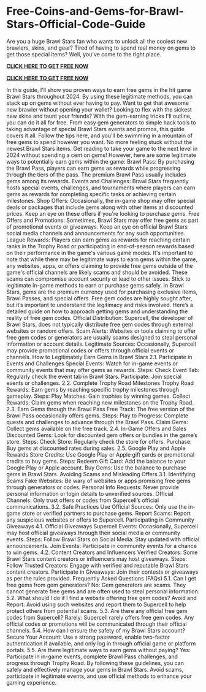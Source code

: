 # Free-Coins-and-Gems-for-Brawl-Stars-Official-Code-Guide


Are you a huge Brawl Stars fan who wants to unlock all the coolest new brawlers, skins, and gear? Tired of having to spend real money on gems to get those special items? Well, you've come to the right place.

**[CLICK HERE TO GET FREE NOW](https://usaofferzon.com/brawlstarsgift/)**

**[CLICK HERE TO GET FREE NOW](https://usaofferzon.com/alloffergiftcard/)**

In this guide, I'll show you proven ways to earn free gems in the hit game Brawl Stars throughout 2024. By using these legitimate methods, you can stack up on gems without ever having to pay.
Want to get that awesome new brawler without opening your wallet? Looking to flex with the sickest new skins and taunt your friends? With the gem-earning tricks I'll outline, you can do it all for free.
From easy gem generators to simple hack tools to taking advantage of special Brawl Stars events and promos, this guide covers it all. Follow the tips here, and you'll be swimming in a mountain of free gems to spend however you want.
No more feeling stuck without the newest Brawl Stars items. Get reading to take your game to the next level in 2024 without spending a cent on gems!
However, here are some legitimate ways to potentially earn gems within the game:
Brawl Pass: By purchasing the Brawl Pass, players can earn gems as rewards while progressing through the tiers of the pass. The premium Brawl Pass usually includes gems among its rewards.
Events and Challenges: Brawl Stars frequently hosts special events, challenges, and tournaments where players can earn gems as rewards for completing specific tasks or achieving certain milestones.
Shop Offers: Occasionally, the in-game shop may offer special deals or packages that include gems along with other items at discounted prices. Keep an eye on these offers if you're looking to purchase gems.
Free Offers and Promotions: Sometimes, Brawl Stars may offer free gems as part of promotional events or giveaways. Keep an eye on official Brawl Stars social media channels and announcements for any such opportunities.
League Rewards: Players can earn gems as rewards for reaching certain ranks in the Trophy Road or participating in end-of-season rewards based on their performance in the game's various game modes.
It's important to note that while there may be legitimate ways to earn gems within the game, any websites, apps, or offers claiming to provide free gems outside of the game's official channels are likely scams and should be avoided. These scams can compromise account security or lead to other issues. Stick to legitimate in-game methods to earn or purchase gems safely.
In Brawl Stars, gems are the premium currency used for purchasing exclusive items, Brawl Passes, and special offers. Free gem codes are highly sought after, but it’s important to understand the legitimacy and risks involved. Here’s a detailed guide on how to approach getting gems and understanding the reality of free gem codes.
Official Distribution: Supercell, the developer of Brawl Stars, does not typically distribute free gem codes through external websites or random offers.
Scam Alerts: Websites or tools claiming to offer free gem codes or generators are usually scams designed to steal personal information or account details.
Legitimate Sources: Occasionally, Supercell may provide promotional codes or offers through official events or channels.
How to Legitimately Earn Gems in Brawl Stars
2.1. Participate in Events and Challenges
Special Events: Watch for in-game events or community events that may offer gems as rewards.
Steps:
Check Event Tab: Regularly check the event tab in Brawl Stars.
Participate: Join special events or challenges.
2.2. Complete Trophy Road Milestones
Trophy Road Rewards: Earn gems by reaching specific trophy milestones through gameplay.
Steps:
Play Matches: Gain trophies by winning games.
Collect Rewards: Claim gems when reaching new milestones on the Trophy Road.
2.3. Earn Gems through the Brawl Pass
Free Track: The free version of the Brawl Pass occasionally offers gems.
Steps:
Play to Progress: Complete quests and challenges to advance through the Brawl Pass.
Claim Gems: Collect gems available on the free track.
2.4. In-Game Offers and Sales
Discounted Gems: Look for discounted gem offers or bundles in the game’s store.
Steps:
Check Store: Regularly check the store for offers.
Purchase: Buy gems at discounted rates during sales.
2.5. Google Play and Apple Rewards
Store Credits: Use Google Play or Apple gift cards or promotional credits to buy gems.
Steps:
Redeem Gift Card: Add the balance to your Google Play or Apple account.
Buy Gems: Use the balance to purchase gems in Brawl Stars.
Avoiding Scams and Misleading Offers
3.1. Identifying Scams
Fake Websites: Be wary of websites or apps promising free gems through generators or codes.
Personal Info Requests: Never provide personal information or login details to unverified sources.
Official Channels: Only trust offers or codes from Supercell’s official communications.
3.2. Safe Practices
Use Official Sources: Only use the in-game store or verified partners to purchase gems.
Report Scams: Report any suspicious websites or offers to Supercell.
Participating in Community Giveaways
4.1. Official Giveaways
Supercell Events: Occasionally, Supercell may host official giveaways through their social media or community events.
Steps:
Follow Brawl Stars on Social Media: Stay updated with official announcements.
Join Events: Participate in community events for a chance to win gems.
4.2. Content Creators and Influencers
Verified Creators: Some Brawl Stars content creators or influencers may host giveaways.
Steps:
Follow Trusted Creators: Engage with verified and reputable Brawl Stars content creators.
Participate in Giveaways: Join their contests or giveaways as per the rules provided.
Frequently Asked Questions (FAQs)
5.1. Can I get free gems from gem generators?
No: Gem generators are scams. They cannot generate free gems and are often used to steal personal information.
5.2. What should I do if I find a website offering free gem codes?
Avoid and Report: Avoid using such websites and report them to Supercell to help protect others from potential scams.
5.3. Are there any official free gem codes from Supercell?
Rarely: Supercell rarely offers free gem codes. Any official codes or promotions will be communicated through their official channels.
5.4. How can I ensure the safety of my Brawl Stars account?
Secure Your Account: Use a strong password, enable two-factor authentication if available, and only log in through official game or platform portals.
5.5. Are there legitimate ways to earn gems without paying?
Yes: Participate in in-game events, complete Brawl Pass challenges, and progress through Trophy Road.
By following these guidelines, you can safely and effectively manage your gems in Brawl Stars. Avoid scams, participate in legitimate events, and use official methods to enhance your gaming experience.

